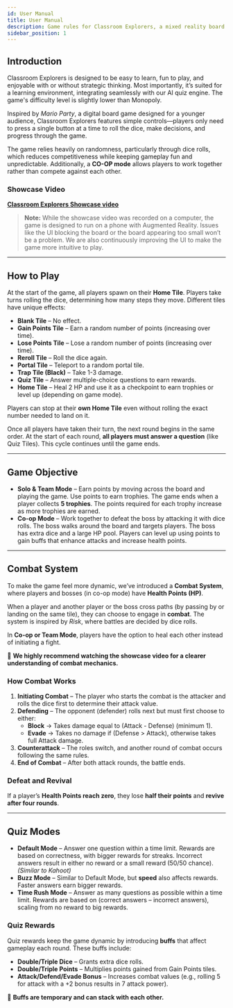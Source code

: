 ```yaml
---
id: User Manual
title: User Manual
description: Game rules for Classroom Explorers, a mixed reality board game designed for educational and family use.
sidebar_position: 1
---
```


## Introduction

Classroom Explorers is designed to be easy to learn, fun to play, and enjoyable with or without strategic thinking. Most importantly, it’s suited for a learning environment, integrating seamlessly with our AI quiz engine. The game's difficulty level is slightly lower than Monopoly.

Inspired by *Mario Party*, a digital board game designed for a younger audience, Classroom Explorers features simple controls—players only need to press a single button at a time to roll the dice, make decisions, and progress through the game.

The game relies heavily on randomness, particularly through dice rolls, which reduces competitiveness while keeping gameplay fun and unpredictable. Additionally, a **CO-OP mode** allows players to work together rather than compete against each other.

### Showcase Video

[**Classroom Explorers Showcase video**](https://www.youtube.com/watch?v=Bo3ZEbmgZ4A)

> **Note:** While the showcase video was recorded on a computer, the game is designed to run on a phone with Augmented Reality. Issues like the UI blocking the board or the board appearing too small won’t be a problem. We are also continuously improving the UI to make the game more intuitive to play.

---

## How to Play

At the start of the game, all players spawn on their **Home Tile**. Players take turns rolling the dice, determining how many steps they move. Different tiles have unique effects:

- **Blank Tile** – No effect.
- **Gain Points Tile** – Earn a random number of points (increasing over time).
- **Lose Points Tile** – Lose a random number of points (increasing over time).
- **Reroll Tile** – Roll the dice again.
- **Portal Tile** – Teleport to a random portal tile.
- **Trap Tile (Black)** – Take 1-3 damage.
- **Quiz Tile** – Answer multiple-choice questions to earn rewards.
- **Home Tile** – Heal 2 HP and use it as a checkpoint to earn trophies or level up (depending on game mode).

Players can stop at their **own Home Tile** even without rolling the exact number needed to land on it.

Once all players have taken their turn, the next round begins in the same order. At the start of each round, **all players must answer a question** (like Quiz Tiles). This cycle continues until the game ends.

---

## Game Objective

- **Solo & Team Mode** – Earn points by moving across the board and playing the game. Use points to earn trophies. The game ends when a player collects **5 trophies**. The points required for each trophy increase as more trophies are earned.
- **Co-op Mode** – Work together to defeat the boss by attacking it with dice rolls. The boss walks around the board and targets players. The boss has extra dice and a large HP pool. Players can level up using points to gain buffs that enhance attacks and increase health points.

---

## Combat System

To make the game feel more dynamic, we’ve introduced a **Combat System**, where players and bosses (in co-op mode) have **Health Points (HP)**.

When a player and another player or the boss cross paths (by passing by or landing on the same tile), they can choose to engage in **combat**. The system is inspired by *Risk*, where battles are decided by dice rolls.

In **Co-op or Team Mode**, players have the option to heal each other instead of initiating a fight.

📌 **We highly recommend watching the showcase video for a clearer understanding of combat mechanics.**

### How Combat Works

1. **Initiating Combat** – The player who starts the combat is the attacker and rolls the dice first to determine their attack value.
2. **Defending** – The opponent (defender) rolls next but must first choose to either:
    - **Block** → Takes damage equal to (Attack - Defense) (minimum 1).
    - **Evade** → Takes no damage if (Defense > Attack), otherwise takes full Attack damage.
3. **Counterattack** – The roles switch, and another round of combat occurs following the same rules.
4. **End of Combat** – After both attack rounds, the battle ends.

### Defeat and Revival

If a player’s **Health Points reach zero**, they lose **half their points** and **revive after four rounds**.

---

## Quiz Modes

- **Default Mode** – Answer one question within a time limit. Rewards are based on correctness, with bigger rewards for streaks. Incorrect answers result in either no reward or a small reward (50/50 chance). *(Similar to Kahoot)*
- **Buzz Mode** – Similar to Default Mode, but **speed** also affects rewards. Faster answers earn bigger rewards.
- **Time Rush Mode** – Answer as many questions as possible within a time limit. Rewards are based on (correct answers – incorrect answers), scaling from no reward to big rewards.

### Quiz Rewards

Quiz rewards keep the game dynamic by introducing **buffs** that affect gameplay each round. These buffs include:

- **Double/Triple Dice** – Grants extra dice rolls.
- **Double/Triple Points** – Multiplies points gained from Gain Points tiles.
- **Attack/Defend/Evade Bonus** – Increases combat values (e.g., rolling 5 for attack with a +2 bonus results in 7 attack power).

📌 **Buffs are temporary and can stack with each other.**

